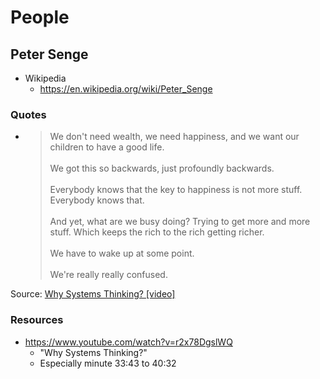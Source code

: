 
# People

## Peter Senge

- Wikipedia
  - https://en.wikipedia.org/wiki/Peter_Senge
  
### Quotes

- > We don't need wealth, we need happiness, and we want our children to have a good life.<br><br>
  We got this so backwards, just profoundly backwards.<br><br>
  Everybody knows that the key to happiness is not more stuff. Everybody knows that.<br><br>
  And yet, what are we busy doing? Trying to get more and more stuff. Which keeps the rich to 
  the rich getting richer.<br><br>
  We have to wake up at some point.<br><br> 
  We're really really confused.
    
Source: [Why Systems Thinking? [video]](https://www.youtube.com/watch?v=r2x78DgslWQ&t=39m52s)


### Resources

- https://www.youtube.com/watch?v=r2x78DgslWQ
  - "Why Systems Thinking?"
  - Especially minute 33:43 to 40:32


